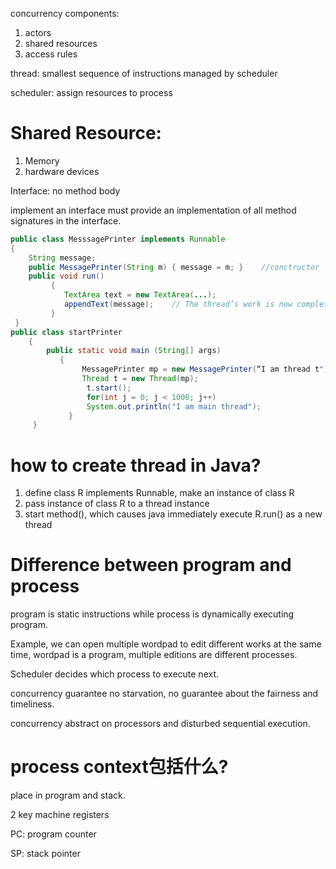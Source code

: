 concurrency components:

1. actors
2. shared resources
3. access rules

thread: smallest sequence of instructions managed by scheduler

scheduler: assign resources to process

# Shared Resource:

1. Memory
2. hardware devices

Interface: no method body

implement an interface must provide an implementation of all method signatures in the interface.

```java
public class MesssagePrinter implements Runnable 
{ 
    String message; 
    public MessagePrinter(String m) { message = m; }	//conctructor
    public void run() 
         { 
            TextArea text = new TextArea(...); 
            appendText(message); 	// The thread’s work is now complete. 
         }
 }
public class startPrinter
    { 
        public static void main (String[] args) 
           { 
            	MessagePrinter mp = new MessagePrinter(“I am thread t"); 
             	Thread t = new Thread(mp); 
             	 t.start(); 
             	 for(int j = 0; j < 1000; j++)  
                 System.out.println("I am main thread");     
             }   
     }
```

# how to create thread in Java?

1. define class R implements Runnable, make an instance of class R
2. pass instance of class R to a thread instance
3. start method(), which causes java immediately execute R.run() as a new thread

# Difference between program and process

program is static instructions while process is dynamically executing program. 

Example, we can open multiple wordpad to edit different works at the same time, wordpad is a program, multiple editions are different processes.



Scheduler decides which process to execute next.

concurrency guarantee no starvation, no guarantee about the fairness and timeliness.

concurrency abstract on processors and disturbed sequential execution.

# process context包括什么?

place in program and stack.

2 key machine registers

PC: program counter

SP: stack pointer